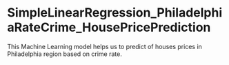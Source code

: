 # SimpleLinearRegression_PhiladelphiaRateCrime_HousePricePrediction
This Machine Learning model helps us to predict of houses prices in Philadelphia region based on crime rate.
